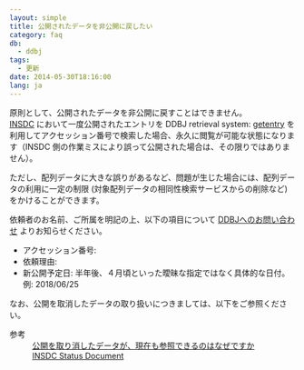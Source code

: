 ```yaml
---
layout: simple
title: 公開されたデータを非公開に戻したい
category: faq
db:
  - ddbj
tags: 
  - 更新
date: 2014-05-30T18:16:00
lang: ja
---
```




<p>原則として、公開されたデータを非公開に戻すことはできません。<br><a href="/insdc.html">INSDC</a> において一度公開されたエントリを DDBJ retrieval system: <a href="http://getentry.ddbj.nig.ac.jp/top-j.html">getentry</a> を利用してアクセッション番号で検索した場合、永久に閲覧が可能な状態になります（INSDC 側の作業ミスにより誤って公開された場合は、その限りではありません）。</p>
<p>ただし、配列データに大きな誤りがあるなど、問題が生じた場合には、配列データの利用に一定の制限 (対象配列データの相同性検索サービスからの削除など) をかけることができます。</p>
<p>依頼者のお名前、ご所属を明記の上、以下の項目について <a href="/contact-ddbj.html#to-ddbj">DDBJへのお問い合わせ</a> よりお知らせください。</p>
<ul>
  <li>アクセッション番号:</li>
  <li>依頼理由:</li>
  <li>新公開予定日: 半年後、４月頃といった曖昧な指定ではなく具体的な日付。<br>例: 2018/06/25</li>
</ul>
<p>なお、公開を取消したデータの取り扱いにつきましては、以下をご参照ください。<br></p>
<dl><dt>参考</dt>
  <dd><a href="/faq/ja/why-retracted-data-available.html">公開を取り消したデータが、現在も参照できるのはなぜですか</a></dd>
  <dd><a href="/insdc-status-e">INSDC Status Document</a></dd>
</dl>
